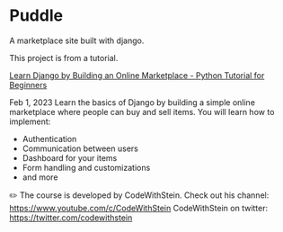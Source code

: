 # Puddle

A marketplace site built with django.

This project is from a tutorial.

[Learn Django by Building an Online Marketplace - Python Tutorial for Beginners](https://youtu.be/ZxMB6Njs3ck)

Feb 1, 2023
Learn the basics of Django by building a simple online marketplace where people can buy and sell items. You will learn how to implement:
- Authentication
- Communication between users
- Dashboard for your items
- Form handling and customizations
- and more

✏️ The course is developed by CodeWithStein. Check out his channel:
https://www.youtube.com/c/CodeWithStein
CodeWithStein on twitter: https://twitter.com/codewithstein